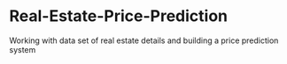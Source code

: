 # Real-Estate-Price-Prediction
Working with data set of real estate details and building a price prediction system
